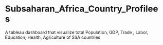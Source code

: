 # Subsaharan_Africa_Country_Profilees
A tableau dashboard that visualize total Population, GDP, Trade , Labor, Education, Health, Agriculture of SSA countries
